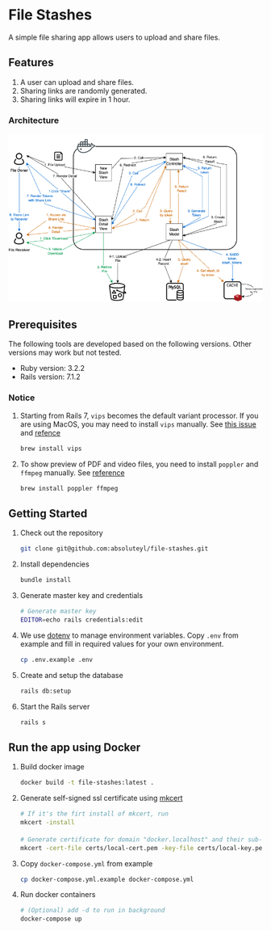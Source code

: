 # File Stashes

A simple file sharing app allows users to upload and share files.

## Features

1. A user can upload and share files.
2. Sharing links are randomly generated.
3. Sharing links will expire in 1 hour.

### Architecture

![Architecture Diagram](public/file_stashes_architecture.png)

## Prerequisites

The following tools are developed based on the following versions. Other versions may work but not tested.

* Ruby version: 3.2.2
* Rails version: 7.1.2

### Notice

1. Starting from Rails 7, `vips` becomes the default variant processor. If you are using MacOS, you may need to install `vips` manually. See [this issue](https://guides.rubyonrails.org/upgrading_ruby_on_rails.html#active-storage-default-variant-processor-changed-to-vips) and [refence](https://stackoverflow.com/questions/70849182/could-not-open-library-vips-42-could-not-open-library-libvips-42-dylib)

    ```bash
    brew install vips
    ```

2. To show preview of PDF and video files, you need to install `poppler` and `ffmpeg` manually. See [reference](https://api.rubyonrails.org/classes/ActiveStorage/Preview.html)

    ```bash
    brew install poppler ffmpeg
    ```

## Getting Started

1. Check out the repository

    ```bash
    git clone git@github.com:absoluteyl/file-stashes.git
    ```

2. Install dependencies

    ```bash
    bundle install
    ```

3. Generate master key and credentials

    ```bash
    # Generate master key
    EDITOR=echo rails credentials:edit
    ```

4. We use [dotenv](<https://github.com/motdotla/dotenv>) to manage environment variables. Copy `.env` from example and fill in required values for your own environment.

    ```bash
    cp .env.example .env
    ```

5. Create and setup the database

    ```bash
    rails db:setup
    ```

6. Start the Rails server

    ```bash
    rails s
    ```

## Run the app using Docker

1. Build docker image

    ```bash
    docker build -t file-stashes:latest .
    ```

2. Generate self-signed ssl certificate using [mkcert](https://github.com/FiloSottile/mkcert)

    ```bash
    # If it's the firt install of mkcert, run
    mkcert -install

    # Generate certificate for domain "docker.localhost" and their sub-domains
    mkcert -cert-file certs/local-cert.pem -key-file certs/local-key.pem "docker.localhost" "*.docker.localhost"
    ```

3. Copy `docker-compose.yml` from example

    ```bash
    cp docker-compose.yml.example docker-compose.yml
    ```

4. Run docker containers

    ```bash
    # (Optional) add -d to run in background
    docker-compose up
    ```
